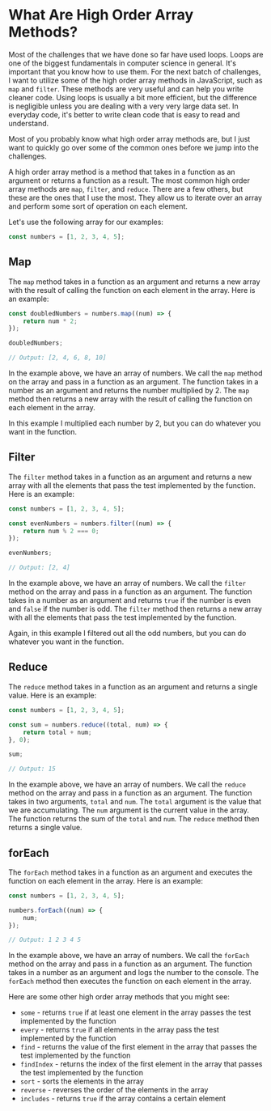 # What Are High Order Array Methods?

Most of the challenges that we have done so far have used loops. Loops are one of the biggest fundamentals in computer science in general. It's important that you know how to use them. For the next batch of challenges, I want to utilize some of the high order array methods in JavaScript, such as `map` and `filter`. These methods are very useful and can help you write cleaner code. Using loops is usually a bit more efficient, but the difference is negligible unless you are dealing with a very very large data set. In everyday code, it's better to write clean code that is easy to read and understand.

Most of you probably know what high order array methods are, but I just want to quickly go over some of the common ones before we jump into the challenges.

A high order array method is a method that takes in a function as an argument or returns a function as a result. The most common high order array methods are `map`, `filter`, and `reduce`. There are a few others, but these are the ones that I use the most. They allow us to iterate over an array and perform some sort of operation on each element.

Let's use the following array for our examples:

```js
const numbers = [1, 2, 3, 4, 5];
```

## Map

The `map` method takes in a function as an argument and returns a new array with the result of calling the function on each element in the array. Here is an example:

```js
const doubledNumbers = numbers.map((num) => {
	return num * 2;
});

doubledNumbers;

// Output: [2, 4, 6, 8, 10]
```

In the example above, we have an array of numbers. We call the `map` method on the array and pass in a function as an argument. The function takes in a number as an argument and returns the number multiplied by 2. The `map` method then returns a new array with the result of calling the function on each element in the array.

In this example I multiplied each number by 2, but you can do whatever you want in the function.

## Filter

The `filter` method takes in a function as an argument and returns a new array with all the elements that pass the test implemented by the function. Here is an example:

```js
const numbers = [1, 2, 3, 4, 5];

const evenNumbers = numbers.filter((num) => {
	return num % 2 === 0;
});

evenNumbers;

// Output: [2, 4]
```

In the example above, we have an array of numbers. We call the `filter` method on the array and pass in a function as an argument. The function takes in a number as an argument and returns `true` if the number is even and `false` if the number is odd. The `filter` method then returns a new array with all the elements that pass the test implemented by the function.

Again, in this example I filtered out all the odd numbers, but you can do whatever you want in the function.

## Reduce

The `reduce` method takes in a function as an argument and returns a single value. Here is an example:

```js
const numbers = [1, 2, 3, 4, 5];

const sum = numbers.reduce((total, num) => {
	return total + num;
}, 0);

sum;

// Output: 15
```

In the example above, we have an array of numbers. We call the `reduce` method on the array and pass in a function as an argument. The function takes in two arguments, `total` and `num`. The `total` argument is the value that we are accumulating. The `num` argument is the current value in the array. The function returns the sum of the `total` and `num`. The `reduce` method then returns a single value.

## forEach

The `forEach` method takes in a function as an argument and executes the function on each element in the array. Here is an example:

```js
const numbers = [1, 2, 3, 4, 5];

numbers.forEach((num) => {
	num;
});

// Output: 1 2 3 4 5
```

In the example above, we have an array of numbers. We call the `forEach` method on the array and pass in a function as an argument. The function takes in a number as an argument and logs the number to the console. The `forEach` method then executes the function on each element in the array.

Here are some other high order array methods that you might see:

- `some` - returns `true` if at least one element in the array passes the test implemented by the function
- `every` - returns `true` if all elements in the array pass the test implemented by the function
- `find` - returns the value of the first element in the array that passes the test implemented by the function
- `findIndex` - returns the index of the first element in the array that passes the test implemented by the function
- `sort` - sorts the elements in the array
- `reverse` - reverses the order of the elements in the array
- `includes` - returns `true` if the array contains a certain element
